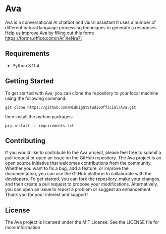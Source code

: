 # Ava
Ava is a conversational AI chatbot and viural assistant It uses a number of different natural language processing techniques to generate a responses.
Help us improve Ava by filling out this form: https://forms.office.com/r/Ar1heNra7i

## Requirements

 - Python 3.11.4

## Getting Started
To get started with Ava, you can clone the repository to your local machine using the following command:

    git clone https://github.com/MidnightStudioOfficial/Ava.git
then install the python packages:

    pip install -r requirements.txt

## Contributing
If you would like to contribute to the Ava project, please feel free to submit a pull request or open an issue on the GitHub repository. The Ava project is an open source initiative that welcomes contributions from the community. Whether you want to fix a bug, add a feature, or improve the documentation, you can use the GitHub platform to collaborate with the developers. To get started, you can fork the repository, make your changes, and then create a pull request to propose your modifications. Alternatively, you can open an issue to report a problem or suggest an enhancement. Thank you for your interest and support!
## License
The Ava project is licensed under the MIT License. See the LICENSE file for more information.
